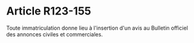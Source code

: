 # Article R123-155

Toute immatriculation donne lieu à l'insertion d'un avis au Bulletin officiel des annonces civiles et commerciales.